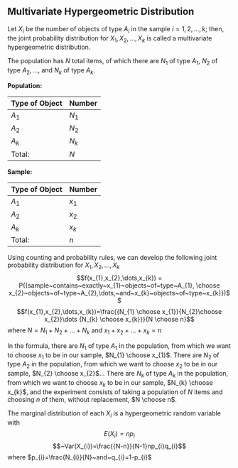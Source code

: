## Multivariate Hypergeometric Distribution

Let $X_{i}$ be the number of objects of type $A_{i}$ in the sample $i=1,2,\dots,k$; then, the joint probability distribution for $X_{1},X_{2},\dots,X_{k}$ is called a multivariate hypergeometric distribution.

The population has $N$ total items, of which there are $N_{1}$ of type $A_{1}$, $N_{2}$ of type $A_{2},\dots$, and $N_{k}$ of type $A_{k}$.

**Population:**

| Type of Object | Number |
| ---- | ---- |
| $A_{1}$ | $N_{1}$ |
| $A_{2}$ | $N_{2}$ |
| $A_{k}$ | $N_{k}$ |
| Total: | $N$ |
**Sample:**

| Type of Object | Number |
| ---- | ---- |
| $A_{1}$ | $x_{1}$ |
| $A_{2}$ | $x_{2}$ |
| $A_{k}$ | $x_{k}$ |
| Total: | $n$ |

Using counting and probability rules, we can develop the following joint probability distribution for $X_{1},X_{2},\dots,X_{k}$
$$f(x_{1},x_{2},\dots,x_{k}) = P({sample~contains~exactly~x_{1}~objects~of~type~A_{1}, \choose x_{2}~objects~of~type~A_{2},\dots,~and~x_{k}~objects~of~type~x_{k}})$$
$$f(x_{1},x_{2},\dots,x_{k})=\frac{{N_{1} \choose x_{1}}{N_{2}\choose x_{2}}\dots {N_{k} \choose x_{k}}}{N \choose n}$$
where $N=N_{1}+N_{2}+\dots+N_{k}$ and $x_{1}+x_{2}+\dots+x_{k}=n$

In the formula, there are $N_{1}$ of type $A_{1}$ in the population, from which we want to choose $x_1$ to be in our sample, $N_{1} \choose x_{1}$. There are $N_2$ of type $A_{2}$ in the population, from which we want to choose $x_{2}$ to be in our sample, $N_{2} \choose x_{2}$… There are $N_{k}$ of type $A_{k}$ in the population, from which we want to choose $x_{k}$ to be in our sample, $N_{k} \choose x_{k}$, and the experiment consists of taking a population of $N$ items and choosing $n$ of them, without replacement, $N \choose n$.

The marginal distribution of each $X_{i}$ is a hypergeometric random variable with
$$E(X_{i})=np_{i}$$$$~Var(X_{i})=\frac{{N-n}}{N-1}np_{i}q_{i}$$
where $p_{i}=\frac{N_{i}}{N}~and~q_{i}=1-p_{i}$
